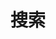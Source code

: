 ---
title: "搜索"
slug: "search"
layout: "search"
outputs:
    - html
    - json
menu:
    main: 
        name: "搜索"
        weight: -3
        params:
            icon: "search"
---